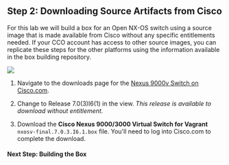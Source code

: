 ## Step 2: Downloading Source Artifacts from Cisco

For this lab we will build a box for an Open NX-OS switch using a source image that is made available from Cisco without any specific entitlements needed.  If your CCO account has access to other source images, you can replicate these steps for the other platforms using the information available in the box building repository.  

<!-- ![](images/n9000v_download.png) -->
![](/posts/files/vagrant_box_creation/images/n9000v_download.png)

1. Navigate to the downloads page for the [Nexus 9000v Switch on Cisco.com](https://software.cisco.com/download/release.html?mdfid=286312239&softwareid=282088129&release=7.0(3)I7(3)&relind=AVAILABLE&rellifecycle=&reltype=latest).  

1. Change to Release 7.0(3)I6(1) in the view.  *This release is available to download without entitlement.*

1. Download the **Cisco Nexus 9000/3000 Virtual Switch for Vagrant** `nxosv-final.7.0.3.I6.1.box` file.  You'll need to log into Cisco.com to complete the download.  

#### Next Step: Building the Box
